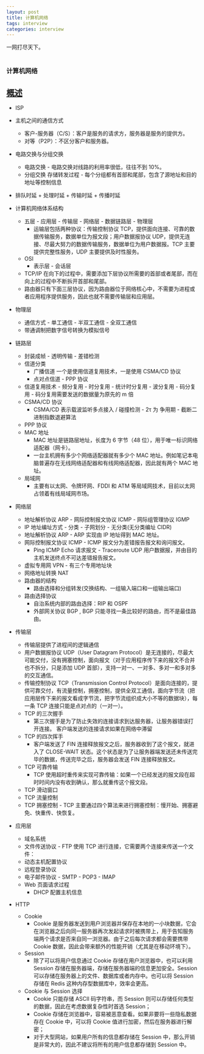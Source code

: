 ```yaml
---
layout: post
title: 计算机网络
tags: interview
categories: interview
---
```


一网打尽天下。<br>
<br>

### 计算机网络
## [概述](https://cyc2018.github.io/CS-Notes/#/notes/%E8%AE%A1%E7%AE%97%E6%9C%BA%E7%BD%91%E7%BB%9C%20-%20%E6%A6%82%E8%BF%B0?id=isp)
- ISP
- 主机之间的通信方式
    - 客户-服务器（C/S）：客户是服务的请求方，服务器是服务的提供方。
    - 对等（P2P）：不区分客户和服务器。
- 电路交换与分组交换
    - 电路交换 - 电路交换对线路的利用率很低，往往不到 10%。
    - 分组交换 存储转发过程 - 每个分组都有首部和尾部，包含了源地址和目的地址等控制信息
- 排队时延 + 处理时延 + 传输时延 + 传播时延
- 计算机网络体系结构
    - 五层 - 应用层 - 传输层 - 网络层 - 数据链路层 - 物理层  
        - 运输层包括两种协议：传输控制协议 TCP，提供面向连接、可靠的数据传输服务，数据单位为报文段；用户数据报协议 UDP，提供无连接、尽最大努力的数据传输服务，数据单位为用户数据报。TCP 主要提供完整性服务，UDP 主要提供及时性服务。
    - OSI 
        - 表示层 - 会话层
    - TCP/IP  在向下的过程中，需要添加下层协议所需要的首部或者尾部，而在向上的过程中不断拆开首部和尾部。
    - 路由器只有下面三层协议，因为路由器位于网络核心中，不需要为进程或者应用程序提供服务，因此也就不需要传输层和应用层。
- 物理层
    - 通信方式 - 单工通信 - 半双工通信 - 全双工通信
    - 带通调制把数字信号转换为模拟信号
- 链路层
    - 封装成帧 - 透明传输 - 差错检测
    - 信道分类 
        - 广播信道 一个是使用信道复用技术，一是使用 CSMA/CD 协议
        - 点对点信道 - PPP 协议
    - 信道复用技术 - 频分复用 - 时分复用 - 统计时分复用 - 波分复用 - 码分复用 - 码分复用需要发送的数据量为原先的 m 倍
    - CSMA/CD 协议
        - CSMA/CD 表示载波监听多点接入 / 碰撞检测 -  2τ 为 争用期 - 截断二进制指数退避算法
    - PPP 协议
    - MAC 地址
        - MAC 地址是链路层地址，长度为 6 字节（48 位），用于唯一标识网络适配器（网卡）。
        - 一台主机拥有多少个网络适配器就有多少个 MAC 地址。例如笔记本电脑普遍存在无线网络适配器和有线网络适配器，因此就有两个 MAC 地址。
    - 局域网
        - 主要有以太网、令牌环网、FDDI 和 ATM 等局域网技术，目前以太网占领着有线局域网市场。

- 网络层
    - 地址解析协议 ARP - 网际控制报文协议 ICMP - 网际组管理协议 IGMP
    - IP 地址编址方式 - 分类 - 子网划分 - 无分类(无分类编址 CIDR)
    - 地址解析协议 ARP - ARP 实现由 IP 地址得到 MAC 地址。
    - 网际控制报文协议 ICMP - ICMP 报文分为差错报告报文和询问报文。
        - Ping  ICMP Echo 请求报文 - Traceroute  UDP 用户数据报，并由目的主机发送终点不可达差错报告报文。
    - 虚拟专用网 VPN - 有三个专用地址块
    - 网络地址转换 NAT
    - 路由器的结构
        - 路由选择和分组转发(交换结构、一组输入端口和一组输出端口)
    - 路由选择协议
        -  自治系统内部的路由选择：RIP 和 OSPF
        - 外部网关协议 BGP , BGP 只能寻找一条比较好的路由，而不是最佳路由。
- 传输层
    - 传输层提供了进程间的逻辑通信
    - 用户数据报协议 UDP（User Datagram Protocol）是无连接的，尽最大可能交付，没有拥塞控制，面向报文（对于应用程序传下来的报文不合并也不拆分，只是添加 UDP 首部），支持一对一、一对多、多对一和多对多的交互通信。
    - 传输控制协议 TCP（Transmission Control Protocol）是面向连接的，提供可靠交付，有流量控制，拥塞控制，提供全双工通信，面向字节流（把应用层传下来的报文看成字节流，把字节流组织成大小不等的数据块），每一条 TCP 连接只能是点对点的（一对一）。
    - TCP 的三次握手
        - 第三次握手是为了防止失效的连接请求到达服务器，让服务器错误打开连接。 客户端发送的连接请求如果在网络中滞留
    - TCP 的四次挥手
        - 客户端发送了 FIN 连接释放报文之后，服务器收到了这个报文，就进入了 CLOSE-WAIT 状态。这个状态是为了让服务器端发送还未传送完毕的数据，传送完毕之后，服务器会发送 FIN 连接释放报文。
    - TCP 可靠传输
        - TCP 使用超时重传来实现可靠传输：如果一个已经发送的报文段在超时时间内没有收到确认，那么就重传这个报文段。
    - TCP 滑动窗口
    - TCP 流量控制
    - TCP 拥塞控制 - TCP 主要通过四个算法来进行拥塞控制：慢开始、拥塞避免、快重传、快恢复。
- 应用层
    - 域名系统
    - 文件传送协议 - FTP 使用 TCP 进行连接，它需要两个连接来传送一个文件：
    - 动态主机配置协议
    - 远程登录协议
    - 电子邮件协议 - SMTP - POP3 - IMAP
    - Web 页面请求过程
        - DHCP 配置主机信息
- HTTP
    - Cookie
        - Cookie 是服务器发送到用户浏览器并保存在本地的一小块数据，它会在浏览器之后向同一服务器再次发起请求时被携带上，用于告知服务端两个请求是否来自同一浏览器。由于之后每次请求都会需要携带 Cookie 数据，因此会带来额外的性能开销（尤其是在移动环境下）。
    - Session
        - 除了可以将用户信息通过 Cookie 存储在用户浏览器中，也可以利用 Session 存储在服务器端，存储在服务器端的信息更加安全。Session 可以存储在服务器上的文件、数据库或者内存中。也可以将 Session 存储在 Redis 这种内存型数据库中，效率会更高。
    - Cookie 与 Session 选择
        - Cookie 只能存储 ASCII 码字符串，而 Session 则可以存储任何类型的数据，因此在考虑数据复杂性时首选 Session；
        - Cookie 存储在浏览器中，容易被恶意查看。如果非要将一些隐私数据存在 Cookie 中，可以将 Cookie 值进行加密，然后在服务器进行解密；
        - 对于大型网站，如果用户所有的信息都存储在 Session 中，那么开销是非常大的，因此不建议将所有的用户信息都存储到 Session 中。



